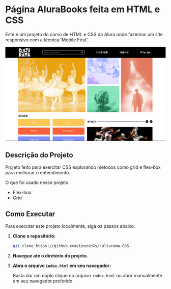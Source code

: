 # Página AluraBooks feita em HTML e CSS

Este é um projeto do curso de HTML e CSS da Alura onde fazemos um site responsivo com a técnica 'Mobile First'.

![Banner preview do site](banner.PNG)

## Descrição do Projeto

Projeto feito para exercitar CSS explorando métodos como grid e flex-box para melhorar o entendimento.

O que foi usado nesse projeto.
- Flex-box
- Grid

## Como Executar

Para executar este projeto localmente, siga os passos abaixo:

1. **Clone o repositório:**
    
    ```bash
    git clone https://github.com/LeozinGs/culturama-CSS
    ```
    
2. **Navegue até o diretório do projeto.**
3. **Abra o arquivo `index.html` em seu navegador:**
    
    Basta dar um duplo clique no arquivo `index.html` ou abrir manualmente em seu navegador preferido.
    
